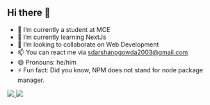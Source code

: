 ## Hi there 👋

<!--
**thedarshanpgowda/thedarshanpgowda** is a ✨ _special_ ✨ repository because its `README.md` (this file) appears on your GitHub profile.

Here are some ideas to get you started:
-->
- 🔭 I’m currently a student at MCE
- 🌱 I’m currently learning NextJs
- 👯 I’m looking to collaborate on Web Development
- 📫 You can react me via sdarshanpgowda2003@gmail.com
- 😄 Pronouns: he/him
- ⚡ Fun fact: Did you know, NPM does not stand for node package manager.

<a href="https://visitcount.itsvg.in">
  <img src="https://visitcount.itsvg.in/api?id=thedarshanpgowda&label=Profile%20Views&color=1&icon=5&pretty=true" />
</a>

<img src = "https://dev.azure.com/thedarshanpgowda/acacc1e9-3b82-43b4-adf1-77e5e308a4c3/7662de8a-1f51-49b6-856a-84c50a7f89ab/_apis/work/boardbadge/8fcdf4d4-75ba-4706-a025-81884eae0de9?columnOptions=2&columns=Proposed,Committed,In%20Progress,In%20Review" />

